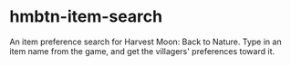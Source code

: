# hmbtn-item-search
An item preference search for Harvest Moon: Back to Nature. Type in an item name from the game, and get the villagers' preferences toward it.
